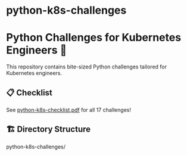 # python-k8s-challenges
# Python Challenges for Kubernetes Engineers 🚀  

This repository contains bite-sized Python challenges tailored for Kubernetes engineers.  

## 📋 Checklist  
See [python-k8s-checklist.pdf](checklist/python-k8s-checklist.pdf) for all 17 challenges!  

## 🏗 Directory Structure  
python-k8s-challenges/ 
